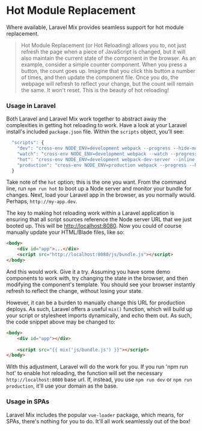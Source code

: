 # Hot Module Replacement

Where available, Laravel Mix provides seamless support for hot module replacement.

> Hot Module Replacement \(or Hot Reloading\) allows you to, not just refresh the page when a piece of JavaScript is changed, but it will also maintain the current state of the component in the browser. As an example, consider a simple counter component. When you press a button, the count goes up. Imagine that you click this button a number of times, and then update the component file. Once you do, the webpage will refresh to reflect your change, but the count will remain the same. It won't reset. This is the beauty of hot reloading!

### Usage in Laravel

Both Laravel and Laravel Mix work together to abstract away the complexities in getting hot reloading to work. Have a look at your Laravel install's included `package.json` file. Within the `scripts` object, you'll see:

```js
  "scripts": {
    "dev": "cross-env NODE_ENV=development webpack --progress --hide-modules",
    "watch": "cross-env NODE_ENV=development webpack --watch --progress --hide-modules",
    "hot": "cross-env NODE_ENV=development webpack-dev-server --inline --hot",
    "production": "cross-env NODE_ENV=production webpack --progress --hide-modules"
  }
```

Take note of the `hot` option; this is the one you want. From the command line, run `npm run hot` to boot up a Node server and monitor your bundle for changes. Next, load your Laravel app in the browser, as you normally would. Perhaps, `http://my-app.dev`.

The key to making hot reloading work within a Laravel application is ensuring that all script sources reference the Node server URL that we just booted up. This will be [http://localhost:8080](http://localhost:8080). Now you could of course manually update your HTML/Blade files, like so:

```html
<body>
    <div id="app">...</div>
    <script src="http://localhost:8080/js/bundle.js"></script>
</body>
```

And this would work. Give it a try. Assuming you have some demo components to work with, try changing the state in the browser, and then modifying the component's template. You should see your browser instantly refresh to reflect the change, without losing your state.

However, it can be a burden to manually change this URL for production deploys. As such, Laravel offers a useful `mix()` function, which will build up your script or stylesheet imports dynamically, and echo them out. As such, the code snippet above may be changed to:

```html
<body>
    <div id="app"></div>
    
    <script src="{{ mix('js/bundle.js') }}"></script>
</body>
```

With this adjustment, Laravel will do the work for you. If you run 'npm run hot' to enable hot reloading, the function will set the necessary `http://localhost:8080` base url. If, instead, you use `npm run dev` or `npm run production`, it'll use your domain as the base.



### Usage in SPAs

Laravel Mix includes the popular `vue-loader` package, which means, for SPAs, there's nothing for you to do. It'll all work seamlessly out of the box!

